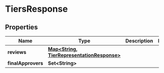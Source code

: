 

# TiersResponse


## Properties

| Name | Type | Description | Notes |
|------------ | ------------- | ------------- | -------------|
|**reviews** | [**Map&lt;String, TierRepresentationResponse&gt;**](TierRepresentationResponse.md) |  |  |
|**finalApprovers** | **Set&lt;String&gt;** |  |  |



